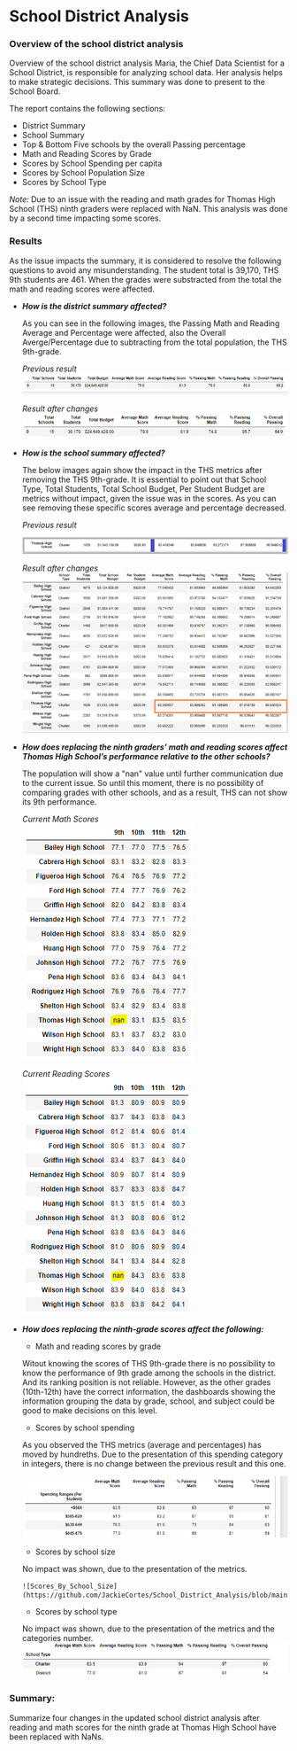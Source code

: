 # School District Analysis

### Overview of the school district analysis
Overview of the school district analysis
Maria, the Chief Data Scientist for a School District, is responsible for analyzing school data. Her analysis helps to make strategic decisions. This summary was done to present to the School Board. 

The report contains the following sections: 
  * District Summary
  * School Summary
  * Top & Bottom Five schools by the overall Passing percentage
  * Math and Reading Scores by Grade
  * Scores by School Spending per capita 
  * Scores by School Population Size
  * Scores by School Type
 
_Note:_ Due to an issue with the reading and math grades for Thomas High School (THS) ninth graders were replaced with NaN. This analysis was done by a second time impacting some scores. 


### Results
As the issue impacts the summary, it is considered to resolve the following questions to avoid any misunderstanding.
The student total is 39,170, THS 9th students are 461. When the grades were substracted from the total the math and reading scores were affected. 

 - _**How is the district summary affected?**_ 
 
     As you can see in the following images, the Passing Math and Reading Average and Percentage were affected, also the Overall   Averge/Percentage due to subtracting from the total population, the THS 9th-grade.
 
   _Previous result_
   ![PrevDistrictSummary](https://github.com/JackieCortes/School_District_Analysis/blob/main/Images_4/AnteriorDistrictS.png)

   _Result after changes_
   ![District_Summary](https://github.com/JackieCortes/School_District_Analysis/blob/main/Images_4/District_Summary.PNG)
 
 
 - _**How is the school summary affected?**_
     
     The below images again show the impact in the THS metrics after removing the THS 9th-grade. It is essential to point out that School Type, Total Students, Total School Budget, Per Student Budget are metrics without impact, given the issue was in the scores. 
As you can see removing these specific scores average and percentage decreased. 

   _Previous result_
   
   ![Previous_School_Summary](https://github.com/JackieCortes/School_District_Analysis/blob/main/Images_4/THS_Prev.png)

   _Result after changes_  
   ![Remanufactured_School_Summary](https://github.com/JackieCortes/School_District_Analysis/blob/main/Images_4/THS_New.png)
  
  
 - _**How does replacing the ninth graders’ math and reading scores affect Thomas High School’s performance relative to the other schools?**_
     
     The population will show a "nan" value until further communication due to the current issue. So until this moment, there is no possibility of comparing grades with other schools, and as a result, THS can not show its 9th performance.
     
    _Current Math Scores_   
    ![Math Scores_Summary](https://github.com/JackieCortes/School_District_Analysis/blob/main/Images_4/Math_by_Grade.PNG)
  
    _Current Reading Scores_  
    ![Reading_Scores_Summary](https://github.com/JackieCortes/School_District_Analysis/blob/main/Images_4/Read_by_Grade.PNG)
  
  
 - _**How does replacing the ninth-grade scores affect the following:**_
  
   - Math and reading scores by grade
   
   Witout knowing the scores of THS 9th-grade there is no possibility to know the performance of 9th grade among the schools in the district. And its ranking position is not reliable. However, as the other grades (10th-12th) have the correct information, the dashboards showing the information grouping the data by grade, school, and subject could be good to make decisions on this level. 
       
   - Scores by school spending
   
   As you observed the THS metrics (average and percentages) has moved by hundreths. Due to the presentation of this spending category in integers, there is no change between the previous result and this one.  
             
     ![ScoresBySchoolSpending](https://github.com/JackieCortes/School_District_Analysis/blob/main/Images_4/Scores_by_School_Spending.PNG)
  
       
   - Scores by school size
   
   No impact was shown, due to the presentation of the metrics.

       
       ![Scores_By_School_Size](https://github.com/JackieCortes/School_District_Analysis/blob/main/Images_4/Scores_by_School_Size.PNG)
  
   - Scores by school type
   
   No impact was shown, due to the presentation of the metrics and the categories number.
       ![Scores_By_School_Type](https://github.com/JackieCortes/School_District_Analysis/blob/main/Images_4/Scores_by_School_Type.PNG)

### Summary: 
Summarize four changes in the updated school district analysis after reading and math scores for the ninth grade at Thomas High School have been replaced with NaNs.
